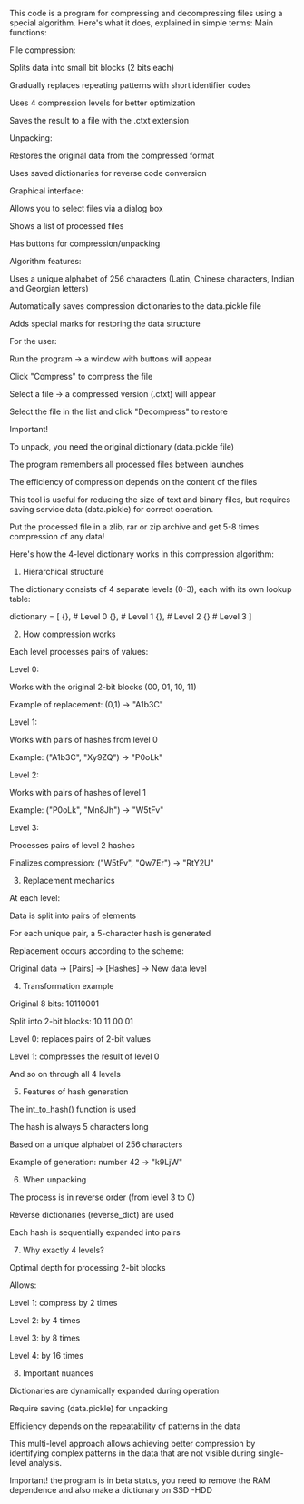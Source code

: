This code is a program for compressing and decompressing files using a special algorithm. Here's what it does, explained in simple terms:
Main functions:

File compression:

Splits data into small bit blocks (2 bits each)

Gradually replaces repeating patterns with short identifier codes

Uses 4 compression levels for better optimization

Saves the result to a file with the .ctxt extension

Unpacking:

Restores the original data from the compressed format

Uses saved dictionaries for reverse code conversion

Graphical interface:

Allows you to select files via a dialog box

Shows a list of processed files

Has buttons for compression/unpacking

Algorithm features:

Uses a unique alphabet of 256 characters (Latin, Chinese characters, Indian and Georgian letters)

Automatically saves compression dictionaries to the data.pickle file

Adds special marks for restoring the data structure

For the user:

Run the program → a window with buttons will appear

Click "Compress" to compress the file

Select a file → a compressed version (.ctxt) will appear

Select the file in the list and click "Decompress" to restore

Important!

To unpack, you need the original dictionary (data.pickle file)

The program remembers all processed files between launches

The efficiency of compression depends on the content of the files

This tool is useful for reducing the size of text and binary files, but requires saving service data (data.pickle) for correct operation.

Put the processed file in a zlib, rar or zip archive and get 5-8 times compression of any data!




Here's how the 4-level dictionary works in this compression algorithm:
1. Hierarchical structure

The dictionary consists of 4 separate levels (0-3), each with its own lookup table:

dictionary = [
{}, # Level 0
{}, # Level 1
{}, # Level 2
{} # Level 3
]

2. How compression works

Each level processes pairs of values:

Level 0:

Works with the original 2-bit blocks (00, 01, 10, 11)

Example of replacement: (0,1) → "A1b3C"

Level 1:

Works with pairs of hashes from level 0

Example: ("A1b3C", "Xy9ZQ") → "P0oLk"

Level 2:

Works with pairs of hashes of level 1

Example: ("P0oLk", "Mn8Jh") → "W5tFv"

Level 3:

Processes pairs of level 2 hashes

Finalizes compression: ("W5tFv", "Qw7Er") → "RtY2U"

3. Replacement mechanics

At each level:

Data is split into pairs of elements

For each unique pair, a 5-character hash is generated

Replacement occurs according to the scheme:

Original data → [Pairs] → [Hashes] → New data level

4. Transformation example

Original 8 bits: 10110001

Split into 2-bit blocks: 10 11 00 01

Level 0: replaces pairs of 2-bit values

Level 1: compresses the result of level 0

And so on through all 4 levels

5. Features of hash generation

The int_to_hash() function is used

The hash is always 5 characters long

Based on a unique alphabet of 256 characters

Example of generation: number 42 → "k9LjW"

6. When unpacking

The process is in reverse order (from level 3 to 0)

Reverse dictionaries (reverse_dict) are used

Each hash is sequentially expanded into pairs

7. Why exactly 4 levels?

Optimal depth for processing 2-bit blocks

Allows:

Level 1: compress by 2 times

Level 2: by 4 times

Level 3: by 8 times

Level 4: by 16 times

8. Important nuances

Dictionaries are dynamically expanded during operation

Require saving (data.pickle) for unpacking

Efficiency depends on the repeatability of patterns in the data

This multi-level approach allows achieving better compression by identifying complex patterns in the data that are not visible during single-level analysis.


Important! the program is in beta status, you need to remove the RAM dependence and also make a dictionary on SSD -HDD
